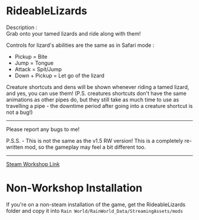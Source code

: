 # RideableLizards
Description : <br> 
Grab onto your tamed lizards and ride along with them!

Controls for lizard's abilities are the same as in Safari mode :
- Pickup = Bite
- Jump = Tongue
- Attack = Spit/Jump
- Down + Pickup = Let go of the lizard

Creature shortcuts and dens will be shown whenever riding a tamed lizard, and yes, you can use them!
(P.S. creatures shortcuts don't have the same animations as other pipes do, but they still take as much time to use as travelling a pipe - the downtime period after going into a creature shortcut is not a bug!)

***
Please report any bugs to me! 

P.S.S. - This is not the same as the v1.5 RW version! This is a completely re-written mod, so the gameplay may feel a bit different too.
***
[Steam Workshop Link](https://steamcommunity.com/sharedfiles/filedetails/?id=2923554821)
# Non-Workshop Installation
If you're on a non-steam installation of the game, get the RideableLizards folder and copy it into `Rain World/RainWorld_Data/StreamingAssets/mods`

